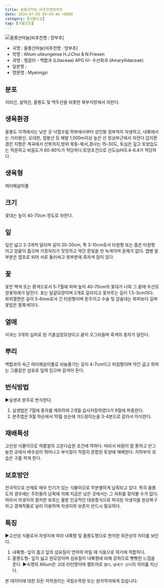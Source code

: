```yaml
---
title: 울릉산마늘_비추천명망부추
date: 2024-07-03 03:43:46 +0800
category: [식물도감]
tag: [식물도감]
---
```




![울릉산마늘[비추천명 : 망부추]](/fileUpload/plants/basic/Liliaceae/Allium/8727/1_th2.JPG)
- 국명 : 울릉산마늘[비추천명 : 망부추]
- 학명 : Allium ulleungense H.J.Choi & N.Friesen
- 과명 : 앵글러 - 백합과 (Liliaceae) APG Ⅳ- 수선화과 (Amaryllidaceae)
- 일본명 : 
- 영문명 : Myeongyi


## 분포
지리산, 설악산, 울릉도 및 백두산을 비롯한 북부지방에서 자란다.
## 생육환경
울릉도 지역에서는 낮은 곳 낙엽수림 하부에서부터 성인봉 정부까지 자생하고, 내륙에서는 가리왕산, 오대한, 점봉산 등 해발 1,000m이상 높은 산 정상부근에서 자란다.입지환경은 지형은 계곡에서 산복까지,방위 북동-북서,경사는 15-30도, 토심은 깊고 토양습도는 적윤하고 비음도가 60-80%가 적당하다.토양조건으로 산도(pH)5.4-6.4가 적당하다.
## 생육형
여러해살이풀 
## 크기
꽃대는 높이 40-70cm 정도로 자란다.
## 잎
잎은 넓고 2-3개씩 달리며 길이 20-30cm, 폭 3-10cm로서 타원형 또는 좁은 타원형이고 양끝이 좁으며 가장자리가 밋밋하고 약간 흰빛을 띤 녹색이며 윤채가 없다. 엽병 밑부분은 엽초로 되어 서로 둘러싸고 윗부분에 흑자색 점이 있다.
## 꽃
꽃은 백색 또는 황색으로서 5-7월에 피며 높이 40-70cm의 꽃대가 나와 그 끝에 우산모양꽃차례가 달린다. 포는 달걀모양이며 2개로 갈라지고 꽃자루는 길이 1.5-3cm이다. 화피열편은 길이 5-6mm로서 긴 타원형이며 둔두이고 수술 및 암술대는 화피보다 길며 꽃밥은 황록색이다.
## 열매
삭과는 3개의 심피로 된 거꿀심장모양이고 끝이 오그라들며 흑색의 종자가 달린다.
## 뿌리
백합과의 숙근 여러해살이풀로 비늘줄기는 길이 4-7cm이고 피침형이며 약간 굽고 외피는 그물같은 섬유로 덮여 있으며 갈색이 돈다.
## 번식방법
▶실생과 분주로 번식한다. 1. 실생법은 7월에 종자를 채취하여 2개월 습사저장하였다가 9월에 파종한다.2. 분주법은 9월 하순에서 10월 상순에 겨드랑이눈을 3-4본으로 갈라서 이식한다.
## 재배특성
고산성 식물이므로 여름철의 고온다습한 조건에 약하다. 따라서 바람이 잘 통하고 반그늘진 곳에서 배수성이 뛰어나고 부식질이 적절히 혼합된 토양에 재배한다. 지하부의 과습은 구를 썩게 한다.
## 보호방안
전국적으로 산채로 매우 인기가 있는 식물이므로 무분별하게 남획되고 있다. 특히 울릉도의 경우에는 주민들의 남획에 의해 지금은 낮은 곳에서는 그 자취를 찾아볼 수가 없다. 따라서 자생지의 철저한 보호는 물론 인공적인 대량증식으로 파괴된 자생지를 원상복구하고 경제작물로 널리 이용하며 자생지외 보존이 반드시 필요하다.
## 특징
▶고산성 식물로서 자생지에 따라 내륙형 및 울릉도형으로 현저한 외관상의 차이를 보인다.1. 내륙형- 잎이 좁고 잎의 섬유질이 연하여 어릴 때 식용으로 하기에 적합하다.2. 울릉도형- 잎이 넓고 원모양이며 섬유질이 내륙형에 비해 강하므로 뻣뻣한 느낌을 준다. ▶속명의 Allium은 고대 라틴명이며 켈트어로 `맵다`, `냄새가 난다`의 의미를 지닌다.






본 데이터에 대한 모든 저작권리는 국립수목원 또는 원저작자에게 있습니다.
